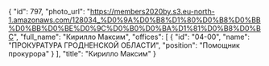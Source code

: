 {
    "id": 797,
    "photo_url": "https://members2020by.s3.eu-north-1.amazonaws.com/128034_%D0%9A%D0%B8%D1%80%D0%B8%D0%BB%D0%BB%D0%BE%D0%9C%D0%B0%D0%BA%D1%81%D0%B8%D0%BC",
    "full_name": "Кирилло Максим",
    "offices": [
        {
            "id": "04-00",
            "name": "ПРОКУРАТУРА ГРОДНЕНСКОЙ ОБЛАСТИ",
            "position": "Помощник прокурора"
        }
    ],
    "title": "Кирилло Максим"
}